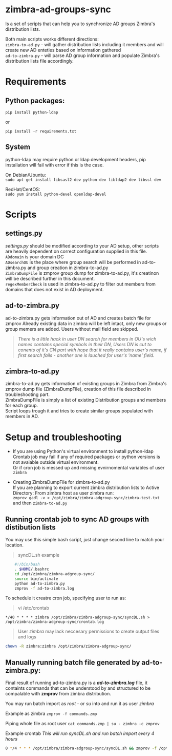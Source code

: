 # zimbra-ad-groups-sync
Is a set of scripts that can help you to synchronize AD groups Zimbra's distribution lists.

Both main scripts works different directions:    
`zimbra-to-ad.py` - will gather distribution lists including it members and will create new AD enteties based on information gathered    
`ad-to-zimbra.py` - will parse AD group information and populate Zimbra's distribution lists file accordingly.

# Requirements
## Python packages:
`pip install python-ldap`

or
	
`pip install -r requirements.txt`

## System
python-ldap may require python or ldap development headers, pip installation will fail with error if this is the case.    
    
On Debian/Ubuntu:    
 `sudo apt-get install libsasl2-dev python-dev libldap2-dev libssl-dev`

RedHat/CentOS:    
`sudo yum install python-devel openldap-devel`   

# Scripts
## settings.py
*settings.py* should be modified according to your AD setup, other scripts are heavily dependent on correct configuration supplied in this file.    
`ADdomain` is your domain DC     
`ADsearchOU` is the place where group search will be performed in ad-to-zimbra.py and group creation in zimbra-to-ad.py    
`ZimbraDumpFile` is zmprov group dump for zimbra-to-ad.py, it's creatinon will be described further in this document.    
`regexMemberCheck` is used in zimbra-to-ad.py to filter out members from domains that does not exist in AD deployment.    
      
## ad-to-zimbra.py    
ad-to-zimbra.py gets information out of AD and creates batch file for zmprov
Already existing data in zimbra will be left intact, only new groups or group memers are added.
Users without mail field are skipped.
    
>*There is a little hack in user DN search for members in OU's wich names contains special symbols in their DN, Users DN is cut to conents of it's CN part with hope that it really contains user's name, if first search fails - another one is lauched for user's 'name' field.*
    
## zimbra-to-ad.py    
zimbra-to-ad.py gets information of existing groups in Zimbra from Zimbra's zmprov dump file (ZimbraDumpFile), creation of this file described in troubleshooting part.    
ZimbraDumpFile is simply a list of existing Distribution groups and members for each group.    
Script loops trough it and tries to create similar groups populated with members in AD.


# Setup and troubleshooting
* If you are using Python's virtual environment to install python-ldap
Crontab job may fail if any of required packages or python versions is not avaiable outside virtual environment.    
Or if cron job is messed up and missing evnirnomental variables of user `zimbra`     
    


* Creating ZimbraDumpFile for zimbra-to-ad.py    
If you are planning to export current zimbra distribution lists to Active Directory:
From zimbra host as user zimbra run:    
`zmprov gadl -v > /opt/zimbra/zimbra-adgroup-sync/zimbra-test.txt`    
and then `zimbra-to-ad.py`

## Running crontab job to sync AD groups with distibution lists   
You may use this simple bash script, just change second line to match your location.    
    
>syncDL.sh example
```bash
    #!/bin/bash
    . $HOME/.bashrc
    cd /opt/zimbra/zimbra-adgroup-sync/
    source bin/activate
    python ad-to-zimbra.py
    zmprov -f ad-to-zimbra.log
```

To schedule it creatre cron job, specifying user to run as:      

>vi /etc/crontab
```
*/40 * * * * zimbra /opt/zimbra/zimbra-adgroup-sync/syncDL.sh > /opt/zimbra/zimbra-adgroup-sync/crontab.log
```


>User *zimbra* may lack neccesary permissions to create output files and logs
```bash
chown -R zimbra:zimbra /opt/zimbra/zimbra-adgroup-sync/
```

## Manually running batch file generated by ad-to-zimbra.py:
 Final result of running ad-to-zimbra.py is a ***ad-to-zimbra.log*** file, it containts commands that can be understood by and structured to be compalable with **zmprov** from zimbra distribution.

You may run batch import as *root* - or *su* into and run it as user *zimbra*

 Example as zimbra
 `zmprov -f commands.zmp`
 
 Piping whole file as root user
 `cat commands.zmp | su - zimbra -c zmprov`


Example crontab
*This will run syncDL.sh and run batch import every 4 hours*
```bash
0 */4 * * * /opt/zimbra/zimbra-adgroup-sync/syncDL.sh && zmprov -f /opt/zimbra/zimbra-adgroup-sync/ad-to-zimbra.log
```